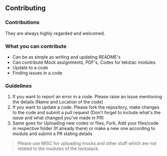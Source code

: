 ## Contributing

### Contributions

They are always highly regarded and welcomed.

### What you can contribute

- Can be as simple as writing and updating README's
- Can contribute Mock assignments, PDF's, Codes for tekstac modules
- Update to a code
- Finding issues in a code

### Guidelines

1. If you want to report an error in a code. Please raise an issue mentioning the details (Name and Location of the code)
2. If you want to update a code. Please fork the repository, make changes to the code and submit a pull request (Don't forget to include what's the issue and what changed you've made in PR)
3. Same goes for Uploading new codes or files, Fork, Add your files/code in respective folder (If already there) or make a new one according to module and submit a PR stating details
> Please use MISC for uploading mocks and other stuff which are not related to the modules of the teckstack. 
